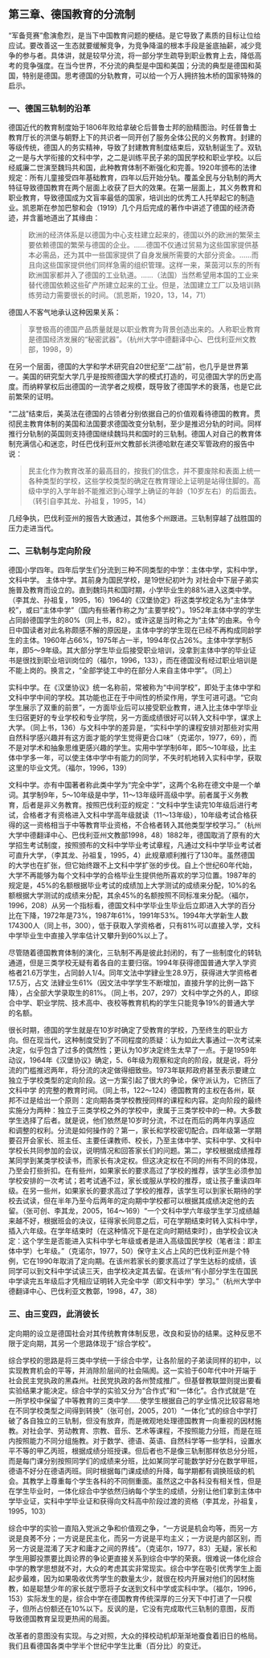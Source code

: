 ## 第三章、德国教育的分流制

“军备竞赛”愈演愈烈，是当下中国教育问题的梗结。是它导致了素质的目标让位给应试。要改善这一生态就要缓解竞争，为竞争降温的根本手段是釜底抽薪，减少竞争的参与者。具体讲，就是较早分流，将一部分学生疏导到职业教育上去，降低高考的竞争强度。在当今世界，不分流的典型是中国和美国；分流的典型是德国和英国，特别是德国。思考德国的分轨教育，可以给一个万人拥挤独木桥的国家特殊的启示。

### 一、德国三轨制的沿革

德国近代的教育制度始于1806年败给拿破仑后普鲁士邦的励精图治。时任普鲁士教育厅长的洪堡与朝野上下的共识者一同开创了服务全体公民的义务教育。封建的等级传统，德国人的务实精神，导致了封建教育制度结束后，双轨制诞生了。双轨之一是与大学衔接的文科中学，之二是训练平民子弟的国民学校和职业学校。以后经威廉二世演至魏玛共和国，此种教育体制不断强化和完善。1920年颁布的法律规定：所有儿童接受四年基础教育，四年以后开始分轨。覆盖全民与分轨制的两大特征导致德国教育在两个层面上收获了巨大的效果。在第一层面上，其义务教育和职业教育，导致德国成为文盲率最低的国家，培训出的优秀工人托举起它的制造业。凯恩斯在参加巴黎和会（1919）几个月后完成的著作中讲述了德国的经济奇迹，并含蓄地道出了其缘由：

> 欧洲的经济体系是以德国为中心支柱建立起来的，德国以外的欧洲的繁荣主要依赖德国的繁荣与德国的企业。……德国不仅通过贸易为这些国家提供基本必需品，还为其中一些国家提供了自身发展所需要的大部分资金。……而且向这些国家提供他们同样急需的组织管理。这样一来，莱茵河以东的所有欧洲国家都并入了德国的工业轨道。……（法国）当然希望用本国的工业来替代德国依赖这些矿产所建立起来的工业。但是，法国建立工厂以及培训熟练劳动力需要很长的时间。（凯恩斯，1920，13，14，71）

德国人不客气地承认这种因果关系：

> 享誉极高的德国产品质量就是以职业教育为背景创造出来的。人称职业教育是德国经济发展的“秘密武器”。（杭州大学中德翻译中心、巴伐利亚州文教部，1998，9）

在另一个层面，德国的大学和学术研究自20世纪至“二战”前，也几乎是世界第一。美国的研究型大学几乎是按照德国大学的模式打造的，可见德国大学的历史高度。而纳粹掌权后出德国的一流学者之规模，既导致了德国学术的衰落，也是它此前繁荣的证明。

“二战”结束后，美英法在德国的占领者分别依据自己的价值观看待德国的教育。贯彻民主教育体制的美国和法国要求德国改变分轨制，至少是推迟分轨的时间。同样推行分轨制的英国则支持德国继续魏玛共和国时的三轨制。德国人对自己的教育体制充满信心和迷恋，时任巴伐利亚州文教部长洪德哈默在递交军管政府的报告中说：

> 民主化作为教育改革的最高目的，按我们的信念，并不要废除和表面上统一各种类型的学校，这些学校类型的确定在教育理论上证明是站得住脚的。高级中学的入学年龄不能推迟到心理学上确证的年龄（10岁左右）的后面去。（转引自李其龙、孙祖复，1995，14）

几经争执，巴伐利亚州的报告大致通过，其他多个州跟进。三轨制穿越了战胜国的压力走进当代。

### 二、三轨制与定向阶段

德国小学四年。四年后学生们分流到三种不同类型的中学：主体中学，实科中学，文科中学。
主体中学。其前身为国民学校，是19世纪初叶为 对社会中下层子弟实施普及教育而设立的。直到魏玛共和国时期，小学毕业生的88%进入这类中学。（李其龙、孙祖复，1995，16）1964的《汉堡协定》将这类学校定名为“主体学校”，或曰“主体中学”（国内有些著作称之为“主要学校”）。1952年主体中学的学生占同龄德国学生的80%（同上书，82）。或许这是当时称之为“主体”的由来。令今日中国读者对此名称颇感不解的原因是，主体中学的学生现在已经不再构成同龄学生的主体。1960年占66%，1975年占一半，1994年仅占26%。主体中学学制5年，即5～9年级。其大部分学生毕业后接受职业培训，没拿到主体中学的毕业证书是很找到职业培训岗位的（福尔，1996，133），而在德国没有经过职业培训是不能上岗的。换言之，“全部学徒工中的在部分人来自主体中学”。（同上）

实科中学。在《汉堡协议》统一名称前，常被称为“中间学校”，即处于主体中学和文科中学中间的学校。其功能也正在于中间性的桥梁作用，学生可进可退。“它向学生展示了双重的前景”，一方面毕业后可以接受职业教育，进入比主体中学毕业生归宿更好的专业学校和专业学院，另一方面成绩很好可以转入文科中学，谋求上大学。（同上书，136）与文科中学的差异是，“实科中学的课程安排对那些对实用自然科学感兴趣并有这方面才能的学生觉得更合口味”（克诺尔，1977，69），而不是对学术和抽象思维更感兴趣的学生。实用中学学制6年，即5～10年级，比主体中学多一年，可以使主体中学中有能力的同学，不失时机地转入实科中学，获取这里的毕业文凭。（福尔，1996，139）

文科中学。亦有中国著者称此类中学为“完全中学”，这两个名称在德文中是一个单词。其学制9年，5～10年级是中学，11～13年级旰高级中学。前者属于义务教育，后者是非义务教育。按照巴伐利亚的规定：“文科中学生读完10年级后进行考试，合格者才有资格进入文科中学高年级就读（11～13年级），10年级考试合格获得的这一资格相当于中等教育毕业资格，不合格者转入其他类型学校学习。”（杭州大学中德翻译中心、巴伐利亚州文教部1998，48）1882年，德国取消了原有的大学招生考试制度，按照颁布的文科中学毕业考试章程，凡通过文科中学毕业考试者可直升大学，（李其龙、孙祖复，1995，4）此规章顺利推行了130年。虽然德国的大学也在扩张，但它始终跟不上文科中学扩张的步伐。自上个世纪60年代始，大学不再能够为每个文科中学的合格毕业生提供他所喜欢的学习位置。1987年的规定是，45%的名额根据毕业考试的成绩加上大学测试的成绩来分配，10%的名额根据大学测试的成绩来分配，其余45%的名额按照不同标准来分配。（褔尔，1996，208）从另一个指标看，德国文科中学毕业生毕业后立即进入大学的百分比在下降，1972年是73%，1987年61%，1991年53%。1994年大学新生人数174300人（同上书，300），低于获取入学资格者，只有81%可以直接入学，文科中学毕业生中直接入学率估计又攀升到60%以上了。

尽管随着德国教育体制的演化，三轨制不再是彼此封闭的，有了一些制度化的转轨通道，但是三类学校无疑有着各自的主要归宿。1994年获得德国普通大学入学资格者21.6万学生，占同龄人1/4。同年文法中学肄业生28.9万，获得进大学资格者17.5万，占文 法肄业生61%（因文法中学学生不断增加，直接升学的比例一路下降），占全部大学录取生的81%。（同上书，207，297）文科中学之外的人，即综合中学、职业学院、技术高中、夜校等教育机构的学生只能竞争19%的普通大学的名额。

很长时期，德国的学生就是在10岁时确定了受教育的学校，乃至终生的职业方向。但在现当代，这种制度受到了不同程度的质疑：认为如此大事通过一次考试来决定，似乎包含了过多的偶然性；更认为10岁决定终生太早了一点。于是1959年动议，1964年《汉堡协议》确定，5、6年级为观察和定向的阶段，就是说，将分流的门槛推迟两年，将分流的决定做得细致些。1973年联邦政府甚至表示要建立独立于学校类型的定向阶段。这一方案引起了很大的争论，保守派认为，它挤压了文科中学 的完整的教育时间。（同上书，122～124）德国教育的主权在各州，联邦不过是给出一个原则：定向期各类学校教授同样的课程和内容。定向阶段的最终实施分为两种：独立于三类学校之外的学校中，隶属于三类学校中的一种。大多数学生选择了后者。就是说，他们依然是10岁时分流，不过在而后的两年内享适应和调整的权利。分流是如何操作的？第一，家长和学校密切配合。四年级第一学期要召开会家长、班主任、主要任课教师、校长，乃至主体中学、实科中学、文科中学校长共同参加的会议，说明情况和回答家长们的问题。第二，学校根据成绩推荐某同学到某类学校读书，而家长有决定权。但这决定权在不同的州有不同的体现，乃至会打些折扣。在有些州，如果家长的要求高过了学校的推荐，该学生必须参加学校安排的一次考试；若考试通不过，家长或服从学校的推荐，或让孩子重读四年级。在另一些州，如果家长的要求高过了学校的推荐，该学生可以到家长期待的学校去试读，但在半年乃至今后两年的定向期中学校都可以根据其成绩决定他的去留。（张可创、李其龙，2005，164～169）“一个文科中学六年级学生学习成绩越来越不好，根据班会的决议，征得家长同意之后，可在学期结束时转入实科中学，插入六年级。在学年结束时（在这种情况下是在定向时期结束时），由学校会议决定：这个学生是否能进入实科中学七年级或者是进入高级国民学校（笔者注：即主体中学）七年级。”（克诺尔，1977，50）保守主义占上风的巴伐利亚州是个特例，它在1990年取消了定向期。在该州若家长的要求高过了学生达标的成绩，该同学可以到文科中学试读三天，由学校决定其去留。在该州“有小部分学生在国民中学读完五年级后才凭相应证明转入完全中学（即文科中学）学习。”（杭州大学中德翻译中心、巴伐利亚文教鄣，1998，47，38）


### 三、由三变四，此消彼长

定向期的设立是德国社会对其传统教育体制反思，改良和妥协的结果。这种反思不限于定向期，其另一个思路体现于“综合学校”。

综合学校的思路是将三类中学统一于综合中学，让各阶层的子弟读同样的初中，以实现教育机会的平等，并消除阶层间的社会隔阂。这一实验于60年代中叶开端于社会民主党执政的黑森州。社民党执政的各州赞成推广。但基督教联盟则提出要看实验结果才能决定。综合中学的实验又分为“合作式”和“一体化”。合作式就是“在一所学校中保留了中等教育的三类中学……使学生根据自己的学业情况比较容易地在不同学校类型之间得到转换”（张可创，2005，201）“一体化”式的综合中学打破了各自独立的三轨制，但没有放弃，而是微观地处理德国教育一向重视的因材施教。对社会学、劳动教育、宗教、音乐、艺术等课程，不按照能力分班，而是在班内按照能力不同分组施教。对于数学、德语、英语、自然科学等一些学科，设置水平不等的甲乙丙班，根据成绩分班授课。但后者也不是像三轨制那样依总分分班，而是每门课分别按照同学们的成绩来分班，比如某同学可能数学好分在数学甲班，德语不好分在德语丙班。同时根据每门课成绩的升降，每学期都有调换班级的机会。其教学上尊重每个学生各科的不同侧重面。虽然这之中各科没有相关性，但是在学生毕业时，一体化综合中学依然归纳每个学生的成绩，分别让他们拿到主体中学毕业证，实科中学毕业证和获得向文科高中阶段过渡的资格（李其龙，孙祖复，1995，103）

综合中学的实验一直陷入党派之争和价值观之争，“一方说是机会均等，而另一方说是良莠不分；一方说是民主化，而另一方说是平均主义；一方说是内部区别，而另一方说是混淆了天才和庸才之间的界线”。（克诺尔，1977，83）无疑，家长和学生用脚投票要比舆论界的争论更直接关系到综合中学的荣衰。很难说一体化综合中学的教学思想就不对，大众的考虑其实非常现实。综合中学在吸引优秀学生上面起步最难，因为如果吸收优秀学生的数量太少，就很在校内开展对他们的因材施教，如是聪慧少年的家长就宁愿将子女送到文科中学或实科中学。（福尔，1996，153）实际发生的是，综合中学在德国教育传统深厚的三分天下中打进了一只楔子，但所占份额还在10%以下。反讽的是，它没有完成取代三轨制的意图，反而导致德国教育呈现更热闹的局面。

改革者的意图没有实现。与之对照，大众的择校动机却渐渐地蚕食着旧日的格局。我们且看德国各类中学半个世纪中学生比重（百分比）的变迁。






